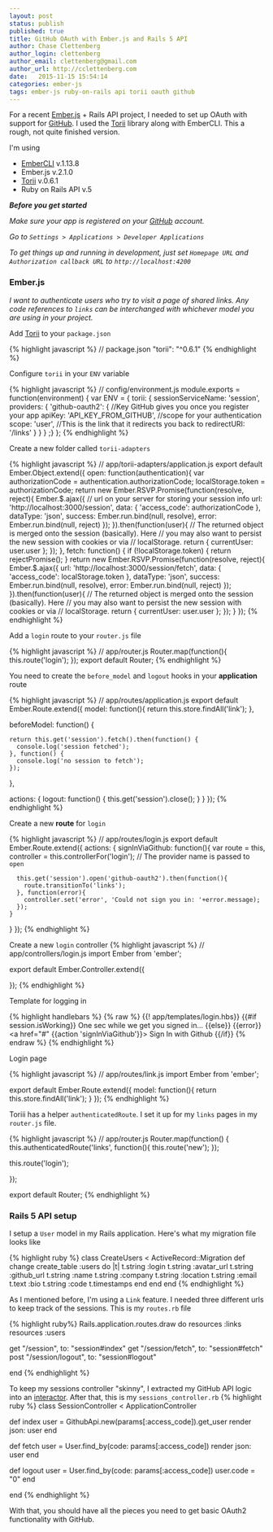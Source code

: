 ```yaml
---
layout: post
status: publish
published: true
title: GitHub OAuth with Ember.js and Rails 5 API
author: Chase Clettenberg
author_login: clettenberg
author_email: clettenberg@gmail.com
author_url: http://cclettenberg.com
date:   2015-11-15 15:54:14
categories: ember-js
tags: ember-js ruby-on-rails api torii oauth github
---
```


For a recent [Ember.js](http://emberjs.com) + Rails API project, I needed to set up OAuth with support for [GitHub](https://developer.github.com/v3/oauth/). I used the [Torii](https://github.com/Vestorly/torii) library along with EmberCLI. This a rough, not quite finished version.

I'm using

- [EmberCLI](http://www.ember-cli.com/) v.1.13.8
- Ember.js v.2.1.0
- [Torii](https://github.com/Vestorly/torii) v.0.6.1
- Ruby on Rails API v.5

_**Before you get started**_

*Make sure your app is registered on your [GitHub](http://github.com) account.*

*Go to `Settings > Applications > Developer Applications`*

*To get things up and running in development, just set `Homepage URL` and `Authorization callback URL` to
`http://localhost:4200`*


### **Ember.js**

*I want to authenticate users who try to visit a page of shared links. Any code references to `links` can be interchanged with whichever model you are using in your project.*

Add [Torii](https://github.com/Vestorly/torii) to your `package.json`

{% highlight javascript %}
// package.json
"torii": "^0.6.1"
{% endhighlight %}

Configure `torii` in your `ENV` variable

{% highlight javascript %}
// config/environment.js
module.exports = function(environment) {
  var ENV = {
    torii: {
         sessionServiceName: 'session',
         providers: {
           'github-oauth2': {
             //Key GitHub gives you once you register your app
             apiKey: 'API_KEY_FROM_GITHUB',
             //scope for your authentication
             scope: 'user',
             //This is the link that it redirects you back to
             redirectURI: '/links'
           }
         }
       }
   ;}
 };
{% endhighlight %}

Create a new folder called `torii-adapters`

{% highlight javascript %}
// app/torii-adapters/application.js
export default Ember.Object.extend({
  open: function(authentication){
    var authorizationCode = authentication.authorizationCode;
    localStorage.token = authorizationCode;
    return new Ember.RSVP.Promise(function(resolve, reject){
      Ember.$.ajax({
        // url on your server for storing your session info
        url: 'http://localhost:3000/session',
        data: { 'access_code': authorizationCode },
        dataType: 'json',
        success: Ember.run.bind(null, resolve),
        error: Ember.run.bind(null, reject)
      });
    }).then(function(user){
      // The returned object is merged onto the session (basically). Here
      // you may also want to persist the new session with cookies or via
      // localStorage.
      return {
        currentUser: user.user
      };
    });
  },
  fetch: function() {
    if (!localStorage.token) {
      return rejectPromise();
    }
    return new Ember.RSVP.Promise(function(resolve, reject){
      Ember.$.ajax({
        url: 'http://localhost:3000/session/fetch',
        data: { 'access_code': localStorage.token },
        dataType: 'json',
        success: Ember.run.bind(null, resolve),
        error: Ember.run.bind(null, reject)
      });
    }).then(function(user){
      // The returned object is merged onto the session (basically). Here
      // you may also want to persist the new session with cookies or via
      // localStorage.
      return {
        currentUser: user.user
      };
    });
  }
});
{% endhighlight %}

Add a `login` route to your `router.js` file

{% highlight javascript %}
// app/router.js
Router.map(function(){
  this.route('login');
});
export default Router;
{% endhighlight %}

You need to create the `before_model` and `logout` hooks in your **application** route

{% highlight javascript %}
// app/routes/application.js
export default Ember.Route.extend({
  model: function(){
    return this.store.findAll('link');
  },

  beforeModel: function() {

    return this.get('session').fetch().then(function() {
      console.log('session fetched');
    }, function() {
      console.log('no session to fetch');
    });
  },

  actions: {
    logout: function() {
      this.get('session').close();
    }
  }
});
{% endhighlight %}

Create a new **route** for `login`

{% highlight javascript %}
// app/routes/login.js
export default Ember.Route.extend({
  actions: {
    signInViaGithub: function(){
      var route = this,
          controller = this.controllerFor('login');
      // The provider name is passed to `open`

      this.get('session').open('github-oauth2').then(function(){
        route.transitionTo('links');
      }, function(error){
        controller.set('error', 'Could not sign you in: '+error.message);
      });
    }
  }
});
{% endhighlight %}

Create a new `login` controller
{% highlight javascript %}
// app/controllers/login.js
import Ember from 'ember';

export default Ember.Controller.extend({

});
{% endhighlight %}

Template for logging in

{% highlight handlebars %}
{% raw %}
{{! app/templates/login.hbs}}
{{#if session.isWorking}}
  One sec while we get you signed in...
{{else}}
  {{error}}
  <a href="#" {{action 'signInViaGithub'}}>
    Sign In with Github
  </a>
{{/if}}
{% endraw %}
{% endhighlight %}

Login page

{% highlight javascript %}
// app/routes/link.js
import Ember from 'ember';

export default Ember.Route.extend({
  model: function(){
    return this.store.findAll('link');
  }
});
{% endhighlight %}

Toriii has a helper `authenticatedRoute`. I set it up for my `links` pages in my `router.js` file.

{% highlight javascript %}
// app/router.js
Router.map(function() {
  this.authenticatedRoute('links', function(){
    this.route('new');
  });

  this.route('login');

});

export default Router;
{% endhighlight %}

### Rails 5 API setup

I setup a `User` model in my Rails application. Here's what my migration file looks like

{% highlight ruby %}
class CreateUsers < ActiveRecord::Migration
  def change
    create_table :users do |t|
      t.string :login
      t.string :avatar_url
      t.string :github_url
      t.string :name
      t.string :company
      t.string :location
      t.string :email
      t.text :bio
      t.string :code
      t.timestamps
    end
  end
end
{% endhighlight %}

As I mentioned before, I'm using a `Link` feature. I needed three different urls to keep track of the sessions. This is my `routes.rb` file

{% highlight ruby%}
Rails.application.routes.draw do
  resources :links
  resources :users

  get "/session", to: "session#index"
  get "/session/fetch", to: "session#fetch"
  post "/session/logout", to: "session#logout"

end
{% endhighlight %}

To keep my sessions controller "skinny", I extracted my GitHub API logic into an [interactor](https://gist.github.com/cacqw7/9e8dd6139724fad890f1). After that, this is my `sessions_controller.rb`
{% highlight ruby %}
class SessionController < ApplicationController

  def index
    user = GithubApi.new(params[:access_code]).get_user
    render json: user
  end

  def fetch
    user = User.find_by(code: params[:access_code])
    render json: user
  end

  def logout
    user = User.find_by(code: params[:access_code])
    user.code = "0"
  end

end
{% endhighlight %}

With that, you should have all the pieces you need to get basic OAuth2 functionality with GitHub.
